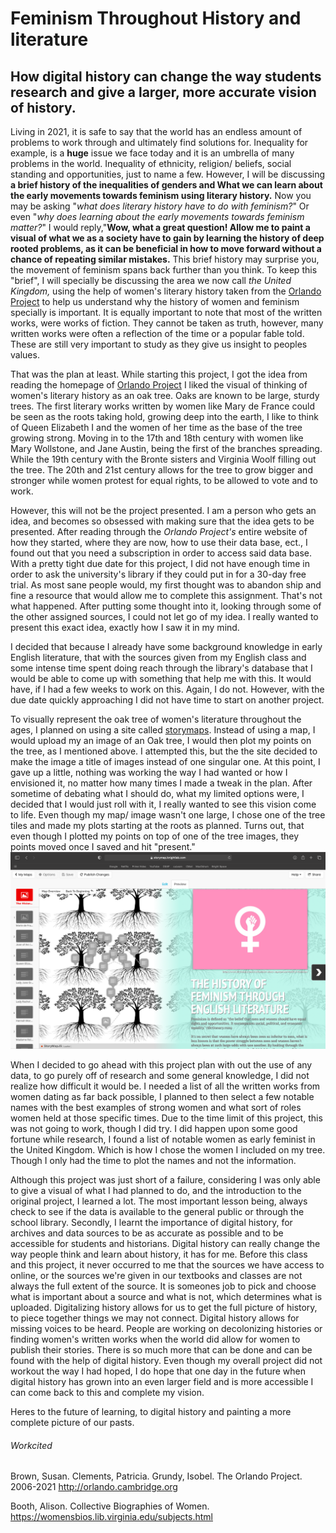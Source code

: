 # Feminism Throughout History and literature
## How digital history can change the way students research and give a larger, more accurate vision of history.
Living in 2021, it is safe to say that the world has an endless amount of problems to work through and ultimately find solutions for. Inequality for example, is a **huge** issue we face today and it is an umbrella of many problems in the world. Inequality of ethnicity, religion/ beliefs, social standing and opportunities, just to name a few. However, I will be discussing **a brief history of the inequalities of genders and What we can learn about the early movements towards feminism using literary history.** Now you may be asking "_what does literary history have to do with feminism?_" Or even "_why does learning about the early movements towards feminism matter?_" I would reply,"**Wow, what a great question! Allow me to paint a visual of what we as a society have to gain by learning the history of deep rooted problems, as it can be beneficial in how to move forward without a chance of repeating similar mistakes.** This brief history may surprise you, the movement of feminism spans back further than you think. To keep this "brief", I will specially be discussing the area we now call _the United Kingdom,_ using the help of women's literary history taken from the [Orlando Project](http://orlando.cambridge.org) to help us understand why the history of women and feminism specially is important. It is equally important to note that most of the written works, were works of fiction. They cannot be taken as truth, however, many written works were often a reflection of the time or a popular fable told. These are still very important to study as they give us insight to peoples values.

That was the plan at least. While starting this project, I got the idea from reading the homepage of [Orlando Project](http://orlando.cambridge.org) I liked the visual of thinking of women's literary history as an oak tree. Oaks are known to be large, sturdy trees. The first literary works written by women like Mary de France could be seen as the roots taking hold, growing deep into the earth, I like to think of Queen Elizabeth I and the women of her time as the base of the tree growing strong. Moving in to the 17th and 18th century with women like Mary Wollstone, and Jane Austin, being the first of the branches spreading. While the 19th century with the Bronte sisters and Virginia Woolf filling out the tree. The 20th and 21st century allows for the tree to grow bigger and stronger while women protest for equal rights, to be allowed to vote and to work.

However, this will not be the project presented. I am a person who gets an idea, and becomes so obsessed with making sure that the idea gets to be presented. After reading through the *Orlando Project's* entire website of how they started, where they are now, how to use their data base, ect., I found out that you need a subscription in order to access said data base. With a pretty tight due date for this project, I did not have enough time in order to ask the university's library if they could put in for a 30-day free trial. As most sane people would, my first thought was to abandon ship and fine a resource that would allow me to complete this assignment. That's not what happened. After putting some thought into it, looking through some of the other assigned sources, I could not let go of my idea. I really wanted to present this exact idea, exactly how I saw it in my mind.

I decided that because I already have some background knowledge in early English literature, that with the sources given from my English class and some intense time spent doing reach through the library's database that I would be able to come up with something that help me with this. It would have, if I had a few weeks to work on this. Again, I do not. However, with the due date quickly approaching I did not have time to start on another project.

To visually represent the oak tree of women's literature throughout the ages, I planned on using a site called [storymaps](https://storymap.knightlab.com/?utm_content=buffer9716d&utm_medium=social&utm_source=twitter.com&utm_campaign=buffer). Instead of using a map, I would upload my an image of an Oak tree, I would then plot my points on the tree, as I mentioned above. I attempted this, but the the site decided to make the image a title of images instead of one singular one. At this point, I gave up a little, nothing was working the way I had wanted or how I envisioned it, no matter how many times I made a tweak in the plan. After sometime of debating what I should do, what my limited options were, I decided that I would just roll with it, I really wanted to see this vision come to life. Even though my map/ image wasn't one large, I chose one of the tree tiles and made my plots starting at the roots as planned. Turns out, that even though I plotted my points on top of one of the tree images, they points moved once I saved and hit "present." ![mapping](mapping.png) 

When I decided to go ahead with this project plan with out the use of any data, to go purely off of research and some general knowledge, I did not realize how difficult it would be. I needed a list of all the written works from women dating as far back possible, I planned to then select a few notable names with the best examples of strong women and what sort of roles women held at those specific times. Due to the time limit of this project, this was not going to work, though I did try. I did happen upon some good fortune while research, I found a list of notable women as early feminist in the United Kingdom. Which is how I chose the women I included on my tree. Though I only had the time to plot the names and not the information.

Although this project was just short of a failure, considering I was only able to give a visual of what I had planned to do, and the introduction to the original project, I learned a lot. The most important lesson being, always check to see if the data is available to the general public or through the school library. Secondly, I learnt the importance of digital history, for archives and data sources to be as accurate as possible and to be accessible for students and historians. Digital history can really change the way people think and learn about history, it has for me. Before this class and this project, it never occurred to me that the sources we have access to online, or the sources we're given in our textbooks and classes are not always the full extent of the source. It is someones job to pick and choose what is important about a source and what is not, which determines what is uploaded. Digitalizing history allows for us to get the full picture of history, to piece together things we may not connect. Digital history allows for missing voices to be heard. People are working on decolonizing histories or finding women's written works when the world did allow for women to publish their stories. There is so much more that can be done and can be found with the help of digital history. Even though my overall project did not workout the way I had hoped, I do hope that one day in the future when digital history has grown into an even larger field and is more accessible I can come back to this and complete my vision.

Heres to the future of learning, to digital history and painting a more complete picture of our pasts.






###### Workcited

Brown, Susan. Clements, Patricia. Grundy, Isobel. The Orlando Project. 2006-2021 http://orlando.cambridge.org

Booth, Alison. Collective Biographies of Women. https://womensbios.lib.virginia.edu/subjects.html
